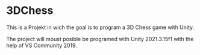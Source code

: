 # 3DChess
This is a Projekt in wich the goal is to program a 3D Chess game with Unity.

The project will moust posible be programed with Unity 2021.3.15f1 with the help of VS Community 2019.
